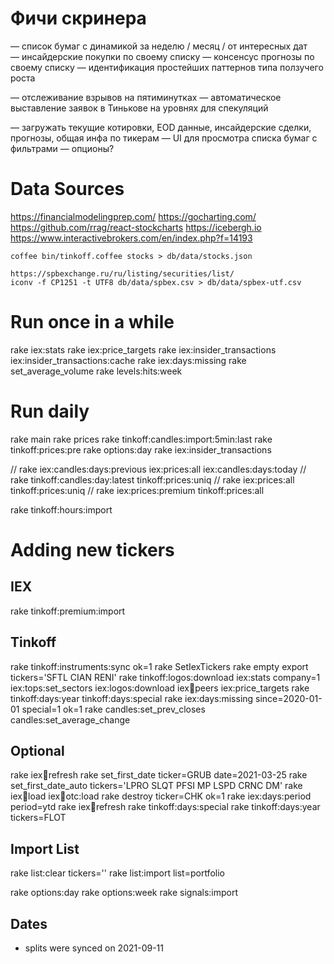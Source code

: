 # Фичи скринера
— список бумаг с динамикой за неделю / месяц / от интересных дат
— инсайдерские покупки по своему списку
— консенсус прогнозы по своему списку
— идентификация простейших паттернов типа ползучего роста

— отслеживание взрывов на пятиминутках
— автоматическое выставление заявок в Тинькове на уровнях для спекуляций

— загружать текущие котировки, EOD данные, инсайдерские сделки, прогнозы, общая инфа по тикерам
— UI для просмотра списка бумаг с фильтрами
— опционы?



# Data Sources

https://financialmodelingprep.com/
https://gocharting.com/
https://github.com/rrag/react-stockcharts
https://icebergh.io
https://www.interactivebrokers.com/en/index.php?f=14193

    coffee bin/tinkoff.coffee stocks > db/data/stocks.json

    https://spbexchange.ru/ru/listing/securities/list/
    iconv -f CP1251 -t UTF8 db/data/spbex.csv > db/data/spbex-utf.csv


# Run once in a while

rake iex:stats
rake iex:price_targets
rake iex:insider_transactions iex:insider_transactions:cache
rake iex:days:missing
rake set_average_volume
rake levels:hits:week

# Run daily

rake main
rake prices
rake tinkoff:candles:import:5min:last
rake tinkoff:prices:pre
rake options:day
rake iex:insider_transactions

// rake iex:candles:days:previous iex:prices:all iex:candles:days:today
// rake tinkoff:candles:day:latest tinkoff:prices:uniq
// rake iex:prices:all tinkoff:prices:uniq
// rake iex:prices:premium tinkoff:prices:all

rake tinkoff:hours:import

# Adding new tickers

## IEX
rake tinkoff:premium:import

## Tinkoff
rake tinkoff:instruments:sync ok=1
rake SetIexTickers
rake empty
export tickers='SFTL CIAN RENI'
rake tinkoff:logos:download iex:stats company=1 iex:tops:set_sectors iex:logos:download iex:symbols:peers iex:price_targets
rake tinkoff:days:year tinkoff:days:special
rake iex:days:missing since=2020-01-01 special=1 ok=1
rake candles:set_prev_closes candles:set_average_change

## Optional
rake iex:symbols:refresh
rake set_first_date ticker=GRUB date=2021-03-25
rake set_first_date_auto tickers='LPRO SLQT PFSI MP LSPD CRNC DM'
rake iex:symbols:load iex:symbols:otc:load
rake destroy ticker=CHK ok=1
rake iex:days:period period=ytd
rake iex:symbols:refresh
rake tinkoff:days:special
rake tinkoff:days:year tickers=FLOT

## Import List
rake list:clear tickers=''
rake list:import list=portfolio


rake options:day
rake options:week
rake signals:import


## Dates

* splits were synced on 2021-09-11
